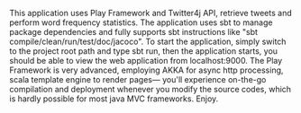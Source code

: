 This application uses Play Framework and Twitter4j API, retrieve tweets and perform word frequency statistics. The application uses sbt to manage package dependencies and fully supports sbt instructions like "sbt compile/clean/run/test/doc/jacoco". To start the application, simply switch to the project root path and type sbt run, then the application starts, you should be able to view the web application from localhost:9000. The Play Framework is very advanced, employing AKKA for async http processing, scala template engine to render pages— you'll experience on-the-go compilation and deployment whenever you modify the source codes, which is hardly possible for most java MVC frameworks. 
Enjoy.

